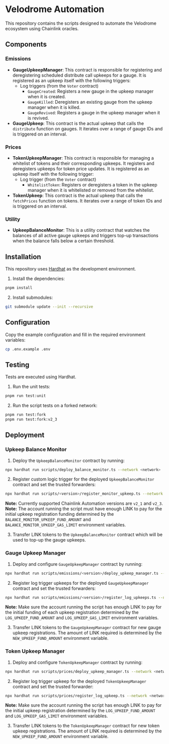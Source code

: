# Velodrome Automation

This repository contains the scripts designed to automate the Velodrome ecosystem using Chainlink oracles.

## Components

### Emissions

- **GaugeUpkeepManager**: This contract is responsible for registering and deregistering scheduled distribute call upkeeps for a gauge. It is registered as an upkeep itself with the following triggers:
  - Log triggers (from the `Voter` contract)
    - `GaugeCreated`: Registers a new gauge in the upkeep manager when it is created.
    - `GaugeKilled`: Deregisters an existing gauge from the upkeep manager when it is killed.
    - `GaugeRevived`: Registers a gauge in the upkeep manager when it is revived.
- **GaugeUpkeep**: This contract is the actual upkeep that calls the `distribute` function on gauges. It iterates over a range of gauge IDs and is triggered on an interval.

### Prices

- **TokenUpkeepManager**: This contract is responsible for managing a whitelist of tokens and their corresponding upkeeps. It registers and deregisters upkeeps for token price updates. It is registered as an upkeep itself with the following trigger:
  - Log trigger (from the `Voter` contract)
    - `WhitelistToken`: Registers or deregisters a token in the upkeep manager when it is whitelisted or removed from the whitelist.
- **TokenUpkeep**: This contract is the actual upkeep that calls the `fetchPrices` function on tokens. It iterates over a range of token IDs and is triggered on an interval.

### Utility

- **UpkeepBalanceMonitor**: This is a utility contract that watches the balances of all active gauge upkeeps and triggers top-up transactions when the balance falls below a certain threshold.

## Installation

This repository uses [Hardhat](https://hardhat.org/) as the development environment.

1. Install the dependencies:

```bash
pnpm install
```

2. Install submodules:

```bash
git submodule update --init --recursive
```

## Configuration

Copy the example configuration and fill in the required environment variables:

```bash
cp .env.example .env
```

## Testing

Tests are executed using Hardhat.

1. Run the unit tests:

```bash
pnpm run test:unit
```

2. Run the script tests on a forked network:

```bash
pnpm run test:fork
pnpm run test:fork:v2_3
```

## Deployment

### Upkeep Balance Monitor

1. Deploy the `UpkeepBalanceMonitor` contract by running:

```bash
npx hardhat run scripts/deploy_balance_monitor.ts --network <network>
```

2. Register custom logic trigger for the deployed `UpkeepBalanceMonitor` contract and set the trusted forwarders:

```bash
npx hardhat run scripts/<version>/register_monitor_upkeep.ts --network <network>
```

**Note:** Currently supported Chainlink Automation versions are `v2_1` and `v2_3`.  
**Note:** The account running the script must have enough LINK to pay for the initial upkeep registration funding determined by the `BALANCE_MONITOR_UPKEEP_FUND_AMOUNT` and `BALANCE_MONITOR_UPKEEP_GAS_LIMIT` environment variables.

3. Transfer LINK tokens to the `UpkeepBalanceMonitor` contract which will be used to top-up the gauge upkeeps.

### Gauge Upkeep Manager

1. Deploy and configure `GaugeUpkeepManager` contract by running:

```bash
npx hardhat run scripts/emissions/<version>/deploy_upkeep_manager.ts --network <network>
```

2. Register log trigger upkeeps for the deployed `GaugeUpkeepManager` contract and set the trusted forwarders:

```bash
npx hardhat run scripts/emissions/<version>/register_log_upkeeps.ts --network <network>
```

**Note:** Make sure the account running the script has enough LINK to pay for the initial funding of each upkeep registration determined by the `LOG_UPKEEP_FUND_AMOUNT` and `LOG_UPKEEP_GAS_LIMIT` environment variables.

3. Transfer LINK tokens to the `GaugeUpkeepManager` contract for new gauge upkeep registrations. The amount of LINK required is determined by the `NEW_UPKEEP_FUND_AMOUNT` environment variable.

### Token Upkeep Manager

1. Deploy and configure `TokenUpkeepManager` contract by running:

```bash
npx hardhat run scripts/prices/deploy_upkeep_manager.ts --network <network>
```

2. Register log trigger upkeep for the deployed `TokenUpkeepManager` contract and set the trusted forwarder:

```bash
npx hardhat run scripts/prices/register_log_upkeep.ts --network <network>
```

**Note:** Make sure the account running the script has enough LINK to pay for the initial upkeep registration determined by the `LOG_UPKEEP_FUND_AMOUNT` and `LOG_UPKEEP_GAS_LIMIT` environment variables.

3. Transfer LINK tokens to the `TokenUpkeepManager` contract for new token upkeep registrations. The amount of LINK required is determined by the `NEW_UPKEEP_FUND_AMOUNT` environment variable.
